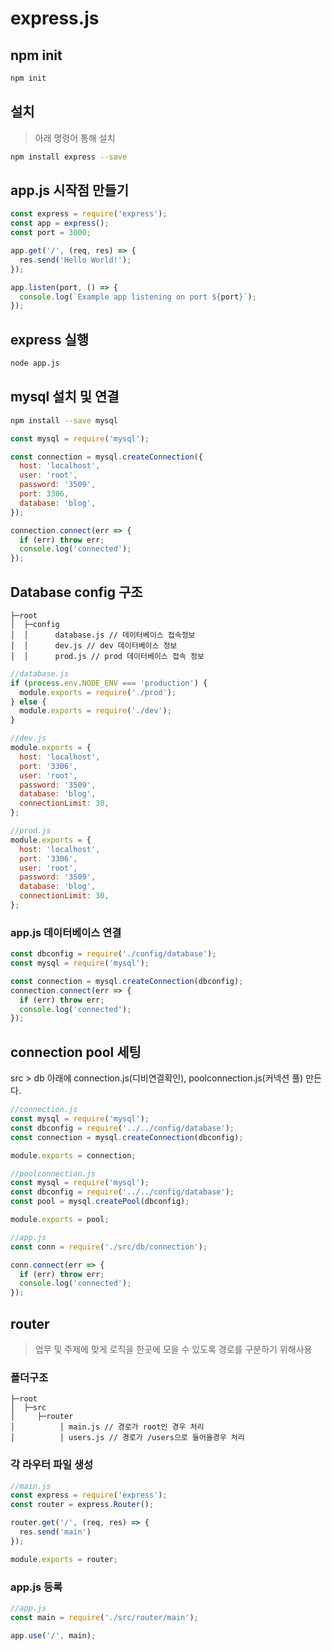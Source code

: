 # express.js

## npm init
```bash
npm init
```

## 설치
> 아래 명령어 통해 설치
```bash
npm install express --save
```

## app.js 시작점 만들기

```javascript
const express = require('express');
const app = express();
const port = 3000;

app.get('/', (req, res) => {
  res.send('Hello World!');
});

app.listen(port, () => {
  console.log(`Example app listening on port ${port}`);
});
```

## express 실행

```bash
node app.js
```

## mysql 설치 및 연결

```bash
npm install --save mysql
```

```javascript
const mysql = require('mysql');

const connection = mysql.createConnection({
  host: 'localhost',
  user: 'root',
  password: '3509',
  port: 3306,
  database: 'blog',
});

connection.connect(err => {
  if (err) throw err;
  console.log('connected');
});

```
## Database config 구조

```
├─root
│  ├─config
│  │      database.js // 데이터베이스 접속정보 
│  │      dev.js // dev 데이터베이스 정보
│  │      prod.js // prod 데이터베이스 접속 정보
```

```javascript
//database.js
if (process.env.NODE_ENV === 'production') {
  module.exports = require('./prod');
} else {
  module.exports = require('./dev');
}

```

```javascript
//dev.js
module.exports = {
  host: 'localhost',
  port: '3306',
  user: 'root',
  password: '3509',
  database: 'blog',
  connectionLimit: 30,
};

```
```javascript
//prod.js
module.exports = {
  host: 'localhost',
  port: '3306',
  user: 'root',
  password: '3509',
  database: 'blog',
  connectionLimit: 30,
};
```

### app.js 데이터베이스 연결

```javascript
const dbconfig = require('./config/database');
const mysql = require('mysql');

const connection = mysql.createConnection(dbconfig);
connection.connect(err => {
  if (err) throw err;
  console.log('connected');
});


```

## connection pool 세팅

src > db 아래에 connection.js(디비연결확인), poolconnection.js(커넥션 풀) 만든다.

```javascript
//connection.js
const mysql = require('mysql');
const dbconfig = require('../../config/database');
const connection = mysql.createConnection(dbconfig);

module.exports = connection;
```

```javascript
//poolconnection.js
const mysql = require('mysql');
const dbconfig = require('../../config/database');
const pool = mysql.createPool(dbconfig);

module.exports = pool;
```

```javascript
//app.js
const conn = require('./src/db/connection');

conn.connect(err => {
  if (err) throw err;
  console.log('connected');
});

```

## router
> 업무 및 주제에 맞게 로직을 한곳에 모을 수 있도록 경로를 구분하기 위해사용

### 폴더구조
```
├─root
│  ├─src
│     ├─router
│          │ main.js // 경로가 root인 경우 처리
│          │ users.js // 경로가 /users으로 들어올경우 처리
```

### 각 라우터 파일 생성
```javascript
//main.js
const express = require('express');
const router = express.Router();

router.get('/', (req, res) => {
  res.send('main')
});

module.exports = router;
```

### app.js 등록

```javascript
//app.js
const main = require('./src/router/main');

app.use('/', main);

```